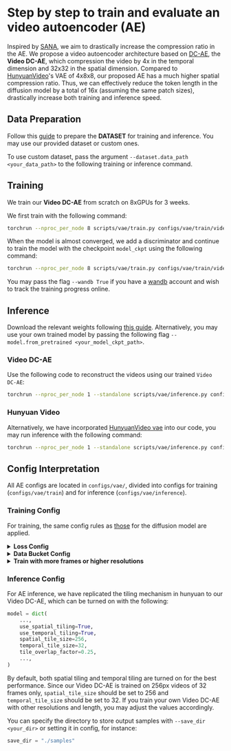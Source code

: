 # Step by step to train and evaluate an video autoencoder (AE)
Inspired by [SANA](https://arxiv.org/abs/2410.10629), we aim to drastically increase the compression ratio in the AE. We propose a video autoencoder architecture based on [DC-AE](https://github.com/mit-han-lab/efficientvit), the __Video DC-AE__, which compression the video by 4x in the temporal dimension and 32x32 in the spatial dimension. Compared to [HunyuanVideo](https://github.com/Tencent/HunyuanVideo)'s VAE of 4x8x8, our proposed AE has a much higher spatial compression ratio.
Thus, we can effectively reduce the token length in the diffusion model by a total of 16x (assuming the same patch sizes), drastically increase both training and inference speed.

## Data Preparation

Follow this [guide](./train.md#prepare-dataset) to prepare the __DATASET__ for training and inference. You may use our provided dataset or custom ones.

To use custom dataset, pass the argument `--dataset.data_path <your_data_path>` to the following training or inference command.

## Training

We train our __Video DC-AE__ from scratch on 8xGPUs for 3 weeks.

We first train with the following command:

```bash
torchrun --nproc_per_node 8 scripts/vae/train.py configs/vae/train/video_dc_ae.py
```

When the model is almost converged, we add a discriminator and continue to train the model with the checkpoint `model_ckpt` using the following command:

```bash
torchrun --nproc_per_node 8 scripts/vae/train.py configs/vae/train/video_dc_ae_disc.py --model.from_pretrained <model_ckpt>
```
You may pass the flag `--wandb True` if you have a [wandb](https://wandb.ai/home) account and wish to track the training progress online.

## Inference

Download the relevant weights following [this guide](../README.md#model-download). Alternatively, you may use your own trained model by passing the following flag `--model.from_pretrained <your_model_ckpt_path>`.

### Video DC-AE

Use the following code to reconstruct the videos using our trained `Video DC-AE`:

```bash
torchrun --nproc_per_node 1 --standalone scripts/vae/inference.py configs/vae/inference/video_dc_ae.py --save-dir samples/dcae
```

### Hunyuan Video

Alternatively, we have incorporated [HunyuanVideo vae](https://github.com/Tencent/HunyuanVideo) into our code, you may run inference with the following command:

```bash
torchrun --nproc_per_node 1 --standalone scripts/vae/inference.py configs/vae/inference/hunyuanvideo_vae.py --save-dir samples/hunyuanvideo_vae
```

## Config Interpretation

All AE configs are located in `configs/vae/`, divided into configs for training (`configs/vae/train`) and for inference (`configs/vae/inference`).

### Training Config

For training, the same config rules as [those](./train.md#config) for the diffusion model are applied.

<details>
<summary> <b>Loss Config</b> </summary>
Our __Video DC-AE__ is based on the [DC-AE](https://github.com/mit-han-lab/efficientvit) architecture, which doesn't have a variational component. Thus, our training simply composes of the *reconstruction loss* and the *perceptual loss*.
Experimentally, we found that setting a ratio of 0.5 for the perceptual loss is effective.

```python
vae_loss_config = dict(
    perceptual_loss_weight=0.5, # weigh the perceptual loss by 0.5
    kl_loss_weight=0,           # no KL loss
)
```

In a later stage, we include a discriminator, and the training loss for the ae has an additional generator loss component, where we use a small ratio of 0.05 to weigh the loss calculated:
```python
gen_loss_config = dict(
    gen_start=0,                # include generator loss from step 0 onwards          
    disc_weight=0.05,           # weigh the loss by 0.05
)
```

The discriminator we use is trained from scratch, and it's loss is simply the hinged loss:
```python
disc_loss_config = dict(
    disc_start=0,               # update the discriminator from step 0 onwards
    disc_loss_type="hinge",     # the discriminator loss type
)
```
</details>

<details>
<summary> <b> Data Bucket Config </b> </summary>
For the data bucket, we used 32 frames of 256px videos to train our AE.
```python
bucket_config = {
    "256px_ar1:1": {32: (1.0, 1)},
}
```
</details>

<details>
<summary> <b>Train with more frames or higher resolutions</b> </summary>

If you train with longer frames or larger resolutions, you may increase the `spatial_tile_size` and `temporal_tile_size` during inference without degrading the AE performance (see [Inference Config](ae.md#inference-config)). This may give you advantage of faster AE inference such as when training the diffusion model (although at the cost of slower AE training). 

You may increase the video frames to 96 (although multiples of 4 works, we generally recommend to use frame numbers of multiples of 32):

```python
bucket_config = {
    "256px_ar1:1": {96: (1.0, 1)},
}
grad_checkpoint = True
```
or train for higher resolution such as 512px:
```python
bucket_config = {
    "512px_ar1:1": {32: (1.0, 1)},
}
grad_checkpoint = True
```
Note that gradient checkpoint needs to be turned on in order to avoid prevent OOM error.

Moreover, if `grad_checkpointing` is set to `True` in discriminator training, you need to pass the flag `--model.disc_off_grad_ckpt True` or simply set in the config:
```python
grad_checkpoint = True
model = dict(
    disc_off_grad_ckpt = True, # set to true if your `grad_checkpoint` is True
)
```
This is to make sure the discriminator loss will have a gradient at the laster later during adaptive loss calculation.
</details>




### Inference Config

For AE inference, we have replicated the tiling mechanism in hunyuan to our Video DC-AE, which can be turned on with the following:

```python
model = dict(
    ...,
    use_spatial_tiling=True,
    use_temporal_tiling=True,
    spatial_tile_size=256,
    temporal_tile_size=32,
    tile_overlap_factor=0.25,
    ...,
)
```

By default, both spatial tiling and temporal tiling are turned on for the best performance.
Since our Video DC-AE is trained on 256px videos of 32 frames only, `spatial_tile_size` should be set to 256 and `temporal_tile_size` should be set to 32.
If you train your own Video DC-AE with other resolutions and length, you may adjust the values accordingly.

You can specify the directory to store output samples with `--save_dir <your_dir>` or setting it in config, for instance:

```python
save_dir = "./samples"
```
